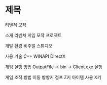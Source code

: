 # 제목
리벤쳐 모작

소개
리벤쳐 게임 모작 프로젝트

개발 환경
비주얼 스튜디오

사용 기술
C++
WINAPI
DirectX

게임 실행 방법
OutputFile -> bin -> Client.exe 실행

게임 조작 방법
이동                        방향키 
점프                        Z키 
아이템 사용                 X키
